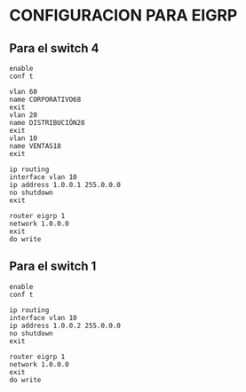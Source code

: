 # CONFIGURACION PARA EIGRP

## Para el switch 4
```
enable
conf t

vlan 60
name CORPORATIVO68
exit
vlan 20
name DISTRIBUCIÓN28
exit
vlan 10
name VENTAS18
exit

ip routing
interface vlan 10
ip address 1.0.0.1 255.0.0.0
no shutdown
exit

router eigrp 1
network 1.0.0.0
exit
do write
```

## Para el switch 1
```
enable
conf t

ip routing
interface vlan 10
ip address 1.0.0.2 255.0.0.0
no shutdown
exit

router eigrp 1
network 1.0.0.0
exit
do write

```